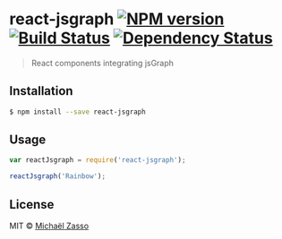 # react-jsgraph [![NPM version][npm-image]][npm-url] [![Build Status][travis-image]][travis-url] [![Dependency Status][daviddm-image]][daviddm-url]
> React components integrating jsGraph

## Installation

```sh
$ npm install --save react-jsgraph
```

## Usage

```js
var reactJsgraph = require('react-jsgraph');

reactJsgraph('Rainbow');
```
## License

MIT © [Michaël Zasso]()


[npm-image]: https://badge.fury.io/js/react-jsgraph.svg
[npm-url]: https://npmjs.org/package/react-jsgraph
[travis-image]: https://travis-ci.org/neptunjs/react-jsgraph.svg?branch=master
[travis-url]: https://travis-ci.org/neptunjs/react-jsgraph
[daviddm-image]: https://david-dm.org/neptunjs/react-jsgraph.svg?theme=shields.io
[daviddm-url]: https://david-dm.org/neptunjs/react-jsgraph
